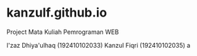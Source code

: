 # kanzulf.github.io
Project Mata Kuliah Pemrograman WEB

I'zaz Dhiya'ulhaq (192410102033)
Kanzul Fiqri (192410102035)
a

